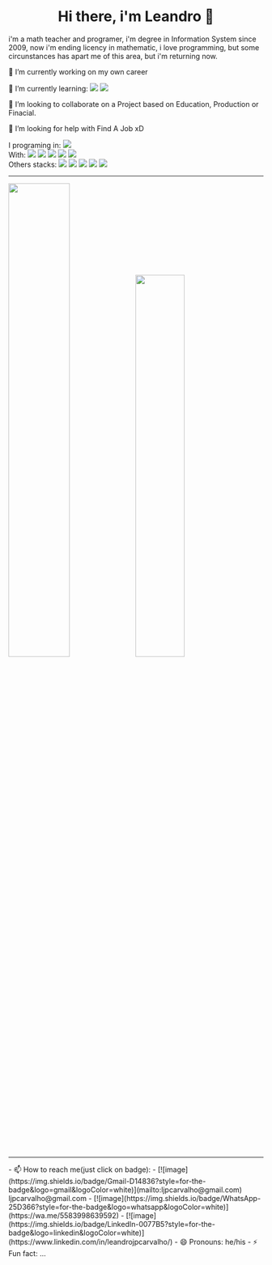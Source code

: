 <div align="center" >
  <h1>  Hi there, i'm Leandro 👋 </h1>
</div>
<div>
  <p>i'm a math teacher and programer, i'm degree in Information System since 2009, now i'm ending licency in mathematic, i love programming, but some circunstances has apart me of this area, but i'm returning now.</p>
</div>
<div>
  <p>🔭 I’m currently working on my own career</p>
  <div> 🌱 I’m currently learning:
      <img src="https://img.shields.io/badge/Node%20js-339933?style=for-the-badge&logo=nodedotjs&logoColor=white" />
      <img src="https://img.shields.io/badge/Vue%20js-35495E?style=for-the-badge&logo=vuedotjs&logoColor=4FC08D" />
  </div>
  <p>👯 I’m looking to collaborate on a Project based on Education, Production or Finacial.</p>
  <p> 🤔 I’m looking for help with Find A Job xD</p>
  <div>
    
  </div>
    I programing in:
    <img src="https://img.shields.io/badge/JavaScript-323330?style=for-the-badge&logo=javascript&logoColor=F7DF1E" />
  </div>
  <div>
    With:
    <img src="https://img.shields.io/badge/TypeScript-007ACC?style=for-the-badge&logo=typescript&logoColor=white" />
    <img src="https://img.shields.io/badge/Redux-593D88?style=for-the-badge&logo=redux&logoColor=white" />
    <img src="https://img.shields.io/badge/React-20232A?style=for-the-badge&logo=react&logoColor=61DAFB" />
    <img src="https://img.shields.io/badge/Vite-B73BFE?style=for-the-badge&logo=vite&logoColor=FFD62E" />
    <img src="https://img.shields.io/badge/Jest-C21325?style=for-the-badge&logo=jest&logoColor=white" />
  </div>
  <div>
    Others stacks:
    <img src="https://img.shields.io/badge/HTML5-E34F26?style=for-the-badge&logo=html5&logoColor=white" />
    <img src="https://img.shields.io/badge/CSS3-1572B6?style=for-the-badge&logo=css3&logoColor=white" />
    <img src="https://img.shields.io/badge/Material%20UI-007FFF?style=for-the-badge&logo=mui&logoColor=white" />
    <img src="https://img.shields.io/badge/styled--components-DB7093?style=for-the-badge&logo=styled-components&logoColor=white" />
    <img src="https://img.shields.io/badge/PHP-777BB4?style=for-the-badge&logo=php&logoColor=white" />
  </div>
</div>
<hr>
<div>
  <img src="https://github-readme-stats.vercel.app/api?username=leandrojpcarvalho&show_icons=true&&include_all_commits=true&count_private=true&hide_border=true&title_color=00bfbf&icon_color=00bfbf%25text_color=c9d1d9&bg_color=0d1117" width="49%" />
  <img src="https://github-readme-stats.vercel.app/api/top-langs/?username=leandrojpcarvalho&layout=compact&hide_border=true&tilte_color&text_color=00bfbf&bg_color=0d1117" width="44%" />
</div>
<hr>
- 📫 How to reach me(just click on badge):
  - [![image](https://img.shields.io/badge/Gmail-D14836?style=for-the-badge&logo=gmail&logoColor=white)](mailto:ljpcarvalho@gmail.com) ljpcarvalho@gmail.com
  - [![image](https://img.shields.io/badge/WhatsApp-25D366?style=for-the-badge&logo=whatsapp&logoColor=white)](https://wa.me/5583998639592)
  - [![image](https://img.shields.io/badge/LinkedIn-0077B5?style=for-the-badge&logo=linkedin&logoColor=white)](https://www.linkedin.com/in/leandrojpcarvalho/)
- 😄 Pronouns: he/his
- ⚡ Fun fact: ...
